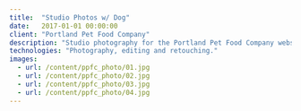 ```yaml
---
title:  "Studio Photos w/ Dog"
date:   2017-01-01 00:00:00
client: "Portland Pet Food Company"
description: "Studio photography for the Portland Pet Food Company website."
technologies: "Photography, editing and retouching."
images:
  - url: /content/ppfc_photo/01.jpg
  - url: /content/ppfc_photo/02.jpg
  - url: /content/ppfc_photo/03.jpg
  - url: /content/ppfc_photo/04.jpg
---
```


